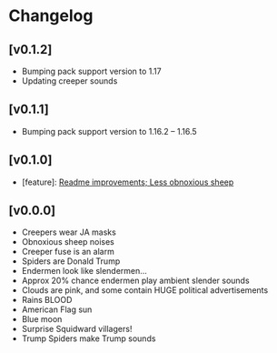 # Changelog

## [v0.1.2]
* Bumping pack support version to 1.17
* Updating creeper sounds

## [v0.1.1]
* Bumping pack support version to 1.16.2 – 1.16.5

## [v0.1.0]
* [feature]: [Readme improvements; Less obnoxious sheep]()

## [v0.0.0]
* Creepers wear JA masks
* Obnoxious sheep noises
* Creeper fuse is an alarm
* Spiders are Donald Trump
* Endermen look like slendermen...
* Approx 20% chance endermen play ambient slender sounds
* Clouds are pink, and some contain HUGE political advertisements
* Rains BLOOD
* American Flag sun
* Blue moon
* Surprise Squidward villagers!
* Trump Spiders make Trump sounds
